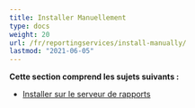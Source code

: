 ```yaml
---
title: Installer Manuellement
type: docs
weight: 20
url: /fr/reportingservices/install-manually/
lastmod: "2021-06-05"
---
```


**Cette section comprend les sujets suivants :**

- [Installer sur le serveur de rapports](/pdf/fr/reportingservices/install-to-report-server/)